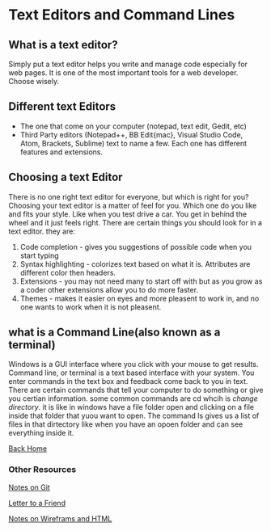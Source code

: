 # Text Editors and Command Lines

## What is a text editor?  

Simply put a text editor helps you write and manage code especially for web pages. It is one of the most important tools for a web developer. Choose wisely.

## Different text Editors  

- The one that come on your computer (notepad, text edit, Gedit, etc)
- Third Party editors (Notepad++, BB Edit{mac}, Visual Studio Code, Atom, Brackets, Sublime) text to name a few. Each one has different features and extensions.  

## Choosing a text Editor

There is no one right text editor for everyone, but which is right for you? Choosing your text editor is a matter of feel for you. Which one do you like and fits your style. Like when you test drive a car. You get in behind the wheel and it just feels right. There are certain things you should look for in a text editor. they are:

1. Code completion - gives you suggestions of possible code when you start typing  
2. Syntax highlighting - colorizes text based on what it is. Attributes are different color then headers.
3. Extensions - you may not need many to start off with but as you grow as a coder other extensions allow you to do more faster.
4. Themes - makes it easier on eyes and more pleasent to work in, and no one wants to work when it is not pleasent.

## what is a Command Line(also known as a terminal)

Windows is a GUI interface where you click with your mouse to get results. Command line, or terminal is a text based interface with your system. You enter commands in the text box and feedback come back to you in text. There are certain commands that tell your computer to do something or give you certian information. some common commands are cd whcih is *change directory*. it is like in windows have a file folder open and clicking on a file inside that folder that yuou want to open. The command ls gives us a list of files in that dirtectory like when you have an opoen folder and can see everything inside it.  

[Back Home](/README.md)

### Other Resources

[Notes on Git](/GitNotes.md)

[Letter to a Friend](/SummeryForAFriend.md)

[Notes on Wireframs and HTML](/WireframeHTML.md)
